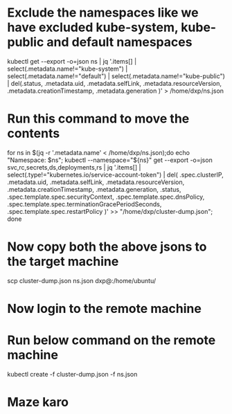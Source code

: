 

# Exclude the namespaces like we have excluded kube-system, kube-public and default namespaces

kubectl get --export -o=json ns | jq '.items[] |
select(.metadata.name!="kube-system") |
select(.metadata.name!="default") | select(.metadata.name!="kube-public") |
del(.status,
        .metadata.uid,
        .metadata.selfLink,
        .metadata.resourceVersion,
        .metadata.creationTimestamp,
        .metadata.generation
)' > /home/dxp/ns.json


# Run this command to move the contents


 for ns in $(jq -r '.metadata.name' < /home/dxp/ns.json);do     echo "Namespace: $ns";     kubectl --namespace="${ns}" get --export -o=json svc,rc,secrets,ds,deployments,rs |     jq '.items[] |
        select(.type!="kubernetes.io/service-account-token") |
        del(
            .spec.clusterIP,
            .metadata.uid,
            .metadata.selfLink,
            .metadata.resourceVersion,
            .metadata.creationTimestamp,
            .metadata.generation,
            .status,
            .spec.template.spec.securityContext,
            .spec.template.spec.dnsPolicy,
            .spec.template.spec.terminationGracePeriodSeconds,
            .spec.template.spec.restartPolicy
        )' >> "/home/dxp/cluster-dump.json"; done
        
        
# Now copy both the above jsons to the target machine


scp cluster-dump.json ns.json dxp@<remote ip>:/home/ubuntu/


# Now login to the remote machine


# Run below command on the remote machine


kubectl create -f cluster-dump.json -f ns.json



# Maze karo